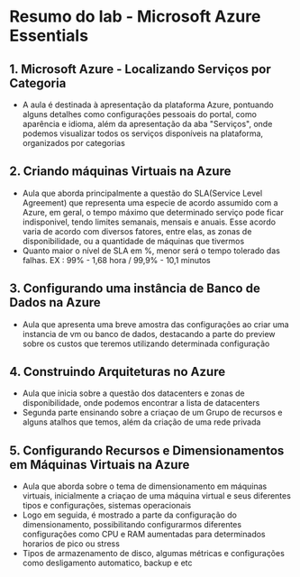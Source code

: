 # Resumo do lab - Microsoft Azure Essentials

## 1. Microsoft Azure - Localizando Serviços por Categoria
* A aula é destinada à apresentação da plataforma Azure, pontuando alguns detalhes como configurações pessoais do portal, como aparência e idioma, além da apresentação da aba "Serviços", onde podemos visualizar todos os serviços disponíveis na plataforma, organizados por categorias
  
## 2. Criando máquinas Virtuais na Azure
* Aula que aborda principalmente a questão do SLA(Service Level Agreement) que representa uma especie de acordo assumido com a Azure, em geral, o tempo máximo que determinado serviço pode ficar indisponivel, tendo limites semanais, mensais e anuais. Esse acordo varia de acordo com diversos fatores, entre elas, as zonas de disponibilidade, ou a quantidade de máquinas que tivermos
* Quanto maior o nível de SLA em %, menor será o tempo tolerado das falhas. EX : 99% - 1,68 hora / 99,9% - 10,1 minutos

## 3. Configurando uma instância de Banco de Dados na Azure
* Aula que apresenta uma breve amostra das configurações ao criar uma instancia de vm ou banco de dados, destacando a parte do preview sobre os custos que teremos utilizando determinada configuração

## 4. Construindo Arquiteturas no Azure
* Aula que inicia sobre a questão dos datacenters e zonas de disponibilidade, onde podemos encontrar a lista de datacenters
* Segunda parte ensinando sobre a criaçao de um Grupo de recursos e alguns atalhos que temos, além da criação de uma rede privada

## 5. Configurando Recursos e Dimensionamentos em Máquinas Virtuais na Azure
* Aula que aborda sobre o tema de dimensionamento em máquinas virtuais, inicialmente a criaçao de uma máquina virtual e seus diferentes tipos e configurações, sistemas operacionais
* Logo em seguida, é mostrado a parte da configuração do dimensionamento, possibilitando configurarmos diferentes configurações como CPU e RAM aumentadas para determinados horarios de pico ou stress
* Tipos de armazenamento de disco, algumas métricas e configurações como desligamento automatico, backup e etc
